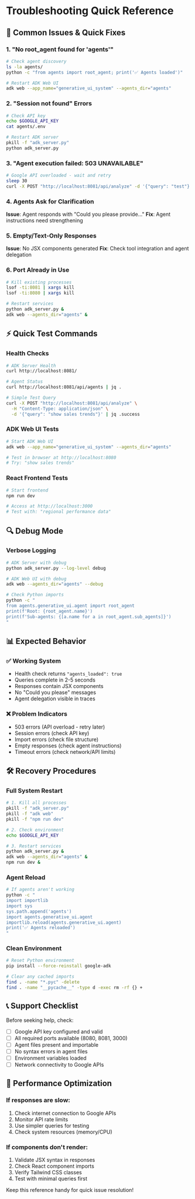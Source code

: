 # Troubleshooting Quick Reference

## 🚨 Common Issues & Quick Fixes

### 1. "No root_agent found for 'agents'"
```bash
# Check agent discovery
ls -la agents/
python -c "from agents import root_agent; print('✅ Agents loaded')"

# Restart ADK Web UI
adk web --app_name="generative_ui_system" --agents_dir="agents"
```

### 2. "Session not found" Errors
```bash
# Check API key
echo $GOOGLE_API_KEY
cat agents/.env

# Restart ADK server
pkill -f "adk_server.py"
python adk_server.py
```

### 3. "Agent execution failed: 503 UNAVAILABLE"
```bash
# Google API overloaded - wait and retry
sleep 30
curl -X POST "http://localhost:8081/api/analyze" -d '{"query": "test"}'
```

### 4. Agents Ask for Clarification
**Issue**: Agent responds with "Could you please provide..."
**Fix**: Agent instructions need strengthening

### 5. Empty/Text-Only Responses  
**Issue**: No JSX components generated
**Fix**: Check tool integration and agent delegation

### 6. Port Already in Use
```bash
# Kill existing processes
lsof -ti:8081 | xargs kill
lsof -ti:8080 | xargs kill

# Restart services
python adk_server.py &
adk web --agents_dir="agents" &
```

## ⚡ Quick Test Commands

### Health Checks
```bash
# ADK Server Health
curl http://localhost:8081/

# Agent Status
curl http://localhost:8081/api/agents | jq .

# Simple Test Query
curl -X POST "http://localhost:8081/api/analyze" \
  -H "Content-Type: application/json" \
  -d '{"query": "show sales trends"}' | jq .success
```

### ADK Web UI Tests
```bash
# Start ADK Web UI
adk web --app_name="generative_ui_system" --agents_dir="agents"

# Test in browser at http://localhost:8080
# Try: "show sales trends"
```

### React Frontend Tests
```bash
# Start frontend
npm run dev

# Access at http://localhost:3000
# Test with: "regional performance data"
```

## 🔍 Debug Mode

### Verbose Logging
```bash
# ADK Server with debug
python adk_server.py --log-level debug

# ADK Web UI with debug
adk web --agents_dir="agents" --debug

# Check Python imports
python -c "
from agents.generative_ui.agent import root_agent
print(f'Root: {root_agent.name}')
print(f'Sub-agents: {[a.name for a in root_agent.sub_agents]}')
"
```

## 📊 Expected Behavior

### ✅ Working System
- Health check returns `"agents_loaded": true`
- Queries complete in 2-5 seconds
- Responses contain JSX components
- No "Could you please" messages
- Agent delegation visible in traces

### ❌ Problem Indicators
- 503 errors (API overload - retry later)
- Session errors (check API key)
- Import errors (check file structure)
- Empty responses (check agent instructions)
- Timeout errors (check network/API limits)

## 🛠️ Recovery Procedures

### Full System Restart
```bash
# 1. Kill all processes
pkill -f "adk_server.py"
pkill -f "adk web"
pkill -f "npm run dev"

# 2. Check environment
echo $GOOGLE_API_KEY

# 3. Restart services
python adk_server.py &
adk web --agents_dir="agents" &
npm run dev &
```

### Agent Reload
```bash
# If agents aren't working
python -c "
import importlib
import sys
sys.path.append('agents')
import agents.generative_ui.agent
importlib.reload(agents.generative_ui.agent)
print('✅ Agents reloaded')
"
```

### Clean Environment
```bash
# Reset Python environment
pip install --force-reinstall google-adk

# Clear any cached imports
find . -name "*.pyc" -delete
find . -name "__pycache__" -type d -exec rm -rf {} +
```

## 📞 Support Checklist

Before seeking help, check:
- [ ] Google API key configured and valid
- [ ] All required ports available (8080, 8081, 3000)
- [ ] Agent files present and importable
- [ ] No syntax errors in agent files
- [ ] Environment variables loaded
- [ ] Network connectivity to Google APIs

## 🚀 Performance Optimization

### If responses are slow:
1. Check internet connection to Google APIs
2. Monitor API rate limits
3. Use simpler queries for testing
4. Check system resources (memory/CPU)

### If components don't render:
1. Validate JSX syntax in responses
2. Check React component imports
3. Verify Tailwind CSS classes
4. Test with minimal queries first

Keep this reference handy for quick issue resolution!
